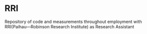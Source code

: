 # RRI
Repository of code and measurements throughout
employment with RRI(Paihau—Robinson Research Institute) as Research Assistant
